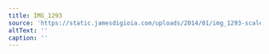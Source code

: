 ```yaml
---
title: IMG_1293
source: 'https://static.jamesdigioia.com/uploads/2014/01/img_1293-scaled.jpg'
altText: ''
caption: ''
---
```


